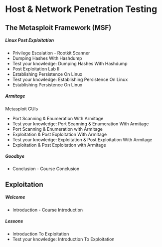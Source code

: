 # Host & Network Penetration Testing
## The Metasploit Framework (MSF)
##### Linux Post Exploitation
- Privilege Escalation - Rootkit Scanner
- Dumping Hashes With Hashdump
- Test your knowledge: Dumping Hashes With Hashdump
- Post Exploitation Lab II
- Establishing Persistence On Linux
- Test your knowledge: Establishing Persistence On Linux
- Establishing Persistence On Linux 
##### Armitage
Metasploit GUIs
- Port Scanning & Enumeration With Armitage
- Test your knowledge: Port Scanning & Enumeration With Armitage
- Port Scanning & Enumeration with Armitage
- Exploitation & Post Exploitation With Armitage
- Test your knowledge: Exploitation & Post Exploitation With Armitage
- Exploitation & Post Exploitation with Armitage
##### Goodbye
- Conclusion - Course Conclusion
## Exploitation
##### Welcome
- Introduction - Course Introduction
##### Lessons
- Introduction To Exploitation
- Test your knowledge: Introduction To Exploitation